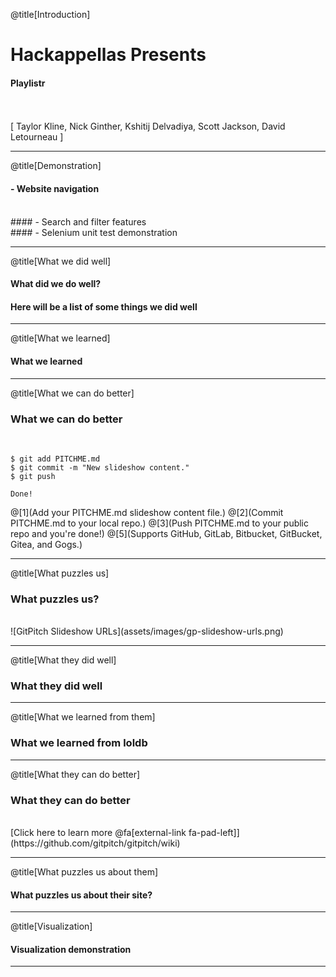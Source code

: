 @title[Introduction]

# Hackappellas<span class="gold"> Presents</span>

#### Playlistr
<br>
<br>
<span class="byline">[ Taylor Kline, Nick Ginther, Kshitij Delvadiya, Scott Jackson, David Letourneau ]</span>

---

@title[Demonstration]

#### - Website navigation
<br>
#### - Search and filter features
<br> 
#### - Selenium unit test demonstration
<br>

---

@title[What we did well]

#### What did we do well?
#### Here will be a list of some things we did well

---

@title[What we learned]

#### What we learned

---

@title[What we can do better]

### What we can do better
<br>

```shell
$ git add PITCHME.md
$ git commit -m "New slideshow content."
$ git push

Done!
```

@[1](Add your PITCHME.md slideshow content file.)
@[2](Commit PITCHME.md to your local repo.)
@[3](Push PITCHME.md to your public repo and you're done!)
@[5](Supports GitHub, GitLab, Bitbucket, GitBucket, Gitea, and Gogs.)

---

@title[What puzzles us]

### What puzzles us?
<br>
![GitPitch Slideshow URLs](assets/images/gp-slideshow-urls.png)

---

@title[What they did well]

### What they did well

---

@title[What we learned from them]

### What we learned from loldb

---

@title[What they can do better]

### What they can do better
<br>
[Click here to learn more @fa[external-link fa-pad-left]](https://github.com/gitpitch/gitpitch/wiki)

---

@title[What puzzles us about them]

#### What puzzles us about their site?

---

@title[Visualization]

#### Visualization demonstration

---